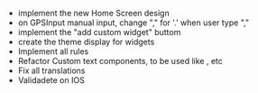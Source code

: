 - implement the new Home Screen design
- on GPSInput manual input, change "," for '.' when user type ","
- implement the "add custom widget" buttom
- create the theme display for widgets
- Implement all rules
- Refactor Custom text components, to be used like <Text p />, <Text h1 /> etc
- Fix all translations
- Validadete on IOS